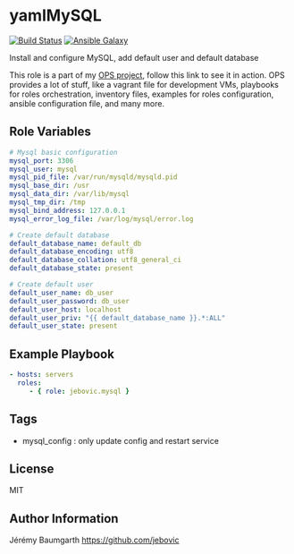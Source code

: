 yamlMySQL
=====

[![Build Status](https://travis-ci.org/jebovic/ansible-mysql.svg?branch=master)](https://travis-ci.org/jebovic/ansible-mysql) [![Ansible Galaxy](https://img.shields.io/badge/galaxy-jebovic.mysql-blue.svg?style=flat)](https://galaxy.ansible.com/jebovic/mysql)

Install and configure MySQL, add default user and default database

This role is a part of my [OPS project](https://github.com/jebovic/ops), follow this link to see it in action. OPS provides a lot of stuff, like a vagrant file for development VMs, playbooks for roles orchestration, inventory files, examples for roles configuration, ansible configuration file, and many more.

Role Variables
--------------

```yaml
# Mysql basic configuration
mysql_port: 3306
mysql_user: mysql
mysql_pid_file: /var/run/mysqld/mysqld.pid
mysql_base_dir: /usr
mysql_data_dir: /var/lib/mysql
mysql_tmp_dir: /tmp
mysql_bind_address: 127.0.0.1
mysql_error_log_file: /var/log/mysql/error.log

# Create default database
default_database_name: default_db
default_database_encoding: utf8
default_database_collation: utf8_general_ci
default_database_state: present

# Create default user
default_user_name: db_user
default_user_password: db_user
default_user_host: localhost
default_user_priv: "{{ default_database_name }}.*:ALL"
default_user_state: present
```

Example Playbook
----------------

```yaml
- hosts: servers
  roles:
     - { role: jebovic.mysql }
```

Tags
----

* mysql_config : only update config and restart service

License
-------

MIT

Author Information
------------------

Jérémy Baumgarth https://github.com/jebovic
